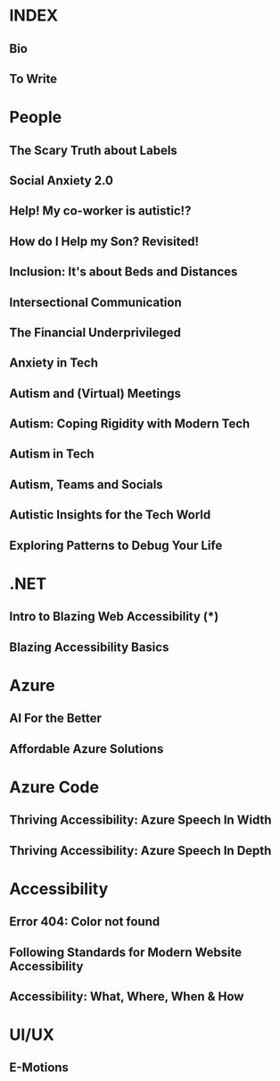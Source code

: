 # INDEX #

## Bio ##

## To Write ##


# People #

## The Scary Truth about Labels ##

## Social Anxiety 2.0 ##

## Help! My co-worker is autistic!? ##

## How do I Help my Son? Revisited! ##

## Inclusion: It's about Beds and Distances ##

## Intersectional Communication ##

## The Financial Underprivileged ##

## Anxiety in Tech ##

## Autism and (Virtual) Meetings ##

## Autism: Coping Rigidity with Modern Tech ##

## Autism in Tech ##

## Autism, Teams and Socials ##

## Autistic Insights for the Tech World ##

## Exploring Patterns to Debug Your Life ##

# .NET #

## Intro to Blazing Web Accessibility (*) ##

## Blazing Accessibility Basics ##


# Azure #

## AI For the Better ##

## Affordable Azure Solutions ##

# Azure Code #

## Thriving Accessibility: Azure Speech In Width ##

## Thriving Accessibility: Azure Speech In Depth ##

# Accessibility #

## Error 404: Color not found ##

## Following Standards for Modern Website Accessibility ##

## Accessibility: What, Where, When & How ##

# UI/UX #

## E-Motions ##
